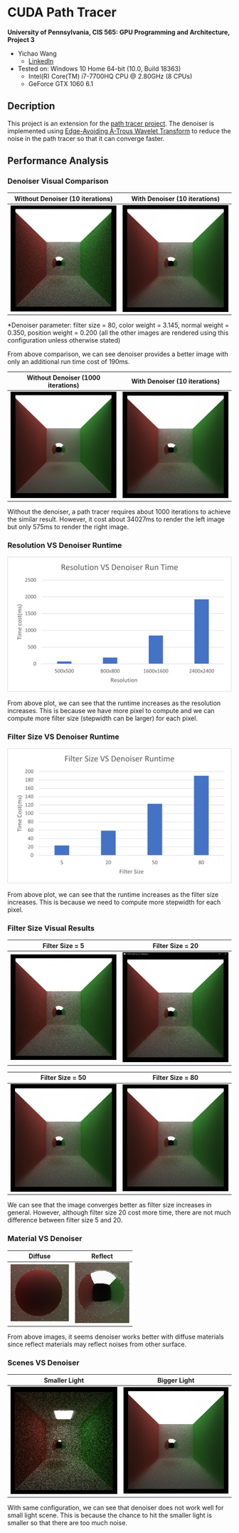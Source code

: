 CUDA Path Tracer
================

**University of Pennsylvania, CIS 565: GPU Programming and Architecture, Project 3**

* Yichao Wang
  * [LinkedIn](https://www.linkedin.com/in/wangyic/) 
* Tested on: Windows 10 Home 64-bit (10.0, Build 18363)
  * Intel(R) Core(TM) i7-7700HQ CPU @ 2.80GHz (8 CPUs)
  * GeForce GTX 1060	6.1

## Decription

This project is an extension for the [path tracer project](https://github.com/YichaoW/Project3-CUDA-Path-Tracer). The denoiser is implemented using [Edge-Avoiding À-Trous Wavelet Transform](https://jo.dreggn.org/home/2010_atrous.pdf) to reduce the noise in the path tracer so that it can converge faster.

## Performance Analysis

### Denoiser Visual Comparison
|Without Denoiser (10 iterations) | With Denoiser (10 iterations) |
|--|--|
|![](img/no.png)|![](img/denoiser.PNG)|

*Denoiser parameter: filter size = 80, color weight = 3.145, normal weight = 0.350, position weight = 0.200 (all the other images are rendered using this configuration unless otherwise stated)

From above comparison, we can see denoiser provides a better image with only an additional run time cost of 190ms.

|Without Denoiser (1000 iterations) | With Denoiser (10 iterations) |
|--|--|
|![](img/1000.png)|![](img/denoiser.PNG)|

Without the denoiser, a path tracer requires about 1000 iterations to achieve the similar result. However, it cost about 34027ms to render the left image but only 575ms to render the right image.

### Resolution VS Denoiser Runtime

![](img/resolution.png)

From above plot, we can see that the runtime increases as the resolution increases. This is because we have more pixel to compute and we can compute more filter size (stepwidth can be larger) for each pixel.

### Filter Size VS Denoiser Runtime

![](img/fs.png)

From above plot, we can see that the runtime increases as the filter size increases. This is because we need to compute more stepwidth for each pixel.

### Filter Size Visual Results

|Filter Size = 5 | Filter Size = 20 |
|--|--|
|![](img/5fs.PNG)|![](img/20fs.PNG)|

|Filter Size = 50 | Filter Size = 80 |
|--|--|
|![](img/50fs.PNG)|![](img/denoiser.PNG)|

We can see that the image converges better as filter size increases in general. However, although filter size 20 cost more time, there are not much difference between filter size 5 and 20.

### Material VS Denoiser

|Diffuse | Reflect|
|--|--|
|![](img/diffuseDenoiser.PNG)|![](img/reflectDenoiser.PNG)|

From above images, it seems denoiser works better with diffuse materials since reflect materials may reflect noises from other surface.

### Scenes VS Denoiser

|Smaller Light | Bigger Light|
|--|--|
|![](img/small.PNG)|![](img/denoiser.PNG)|

With same configuration, we can see that denoiser does not work well for small light scene. This is because the chance to hit the smaller light is smaller so that there are too much noise.
